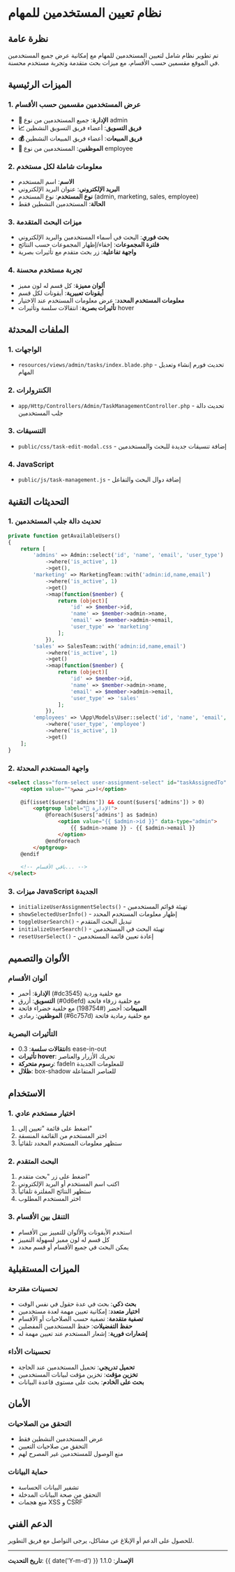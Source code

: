 # نظام تعيين المستخدمين للمهام

## نظرة عامة

تم تطوير نظام شامل لتعيين المستخدمين للمهام مع إمكانية عرض جميع المستخدمين في الموقع مقسمين حسب الأقسام، مع ميزات بحث متقدمة وتجربة مستخدم محسنة.

## الميزات الرئيسية

### 1. عرض المستخدمين مقسمين حسب الأقسام
- **👑 الإدارة**: جميع المستخدمين من نوع admin
- **📈 فريق التسويق**: أعضاء فريق التسويق النشطين
- **💰 فريق المبيعات**: أعضاء فريق المبيعات النشطين
- **👥 الموظفين**: المستخدمين من نوع employee

### 2. معلومات شاملة لكل مستخدم
- **الاسم**: اسم المستخدم
- **البريد الإلكتروني**: عنوان البريد الإلكتروني
- **نوع المستخدم**: نوع المستخدم (admin, marketing, sales, employee)
- **الحالة**: المستخدمين النشطين فقط

### 3. ميزات البحث المتقدمة
- **بحث فوري**: البحث في أسماء المستخدمين والبريد الإلكتروني
- **فلترة المجموعات**: إخفاء/إظهار المجموعات حسب النتائج
- **واجهة تفاعلية**: زر بحث متقدم مع تأثيرات بصرية

### 4. تجربة مستخدم محسنة
- **ألوان مميزة**: كل قسم له لون مميز
- **أيقونات تعبيرية**: أيقونات لكل قسم
- **معلومات المستخدم المحدد**: عرض معلومات المستخدم عند الاختيار
- **تأثيرات بصرية**: انتقالات سلسة وتأثيرات hover

## الملفات المحدثة

### 1. الواجهات
- `resources/views/admin/tasks/index.blade.php` - تحديث فورم إنشاء وتعديل المهام

### 2. الكنترولرات
- `app/Http/Controllers/Admin/TaskManagementController.php` - تحديث دالة جلب المستخدمين

### 3. التنسيقات
- `public/css/task-edit-modal.css` - إضافة تنسيقات جديدة للبحث والمستخدمين

### 4. JavaScript
- `public/js/task-management.js` - إضافة دوال البحث والتفاعل

## التحديثات التقنية

### 1. تحديث دالة جلب المستخدمين
```php
private function getAvailableUsers()
{
    return [
        'admins' => Admin::select('id', 'name', 'email', 'user_type')
            ->where('is_active', 1)
            ->get(),
        'marketing' => MarketingTeam::with('admin:id,name,email')
            ->where('is_active', 1)
            ->get()
            ->map(function($member) {
                return (object)[
                    'id' => $member->id,
                    'name' => $member->admin->name,
                    'email' => $member->admin->email,
                    'user_type' => 'marketing'
                ];
            }),
        'sales' => SalesTeam::with('admin:id,name,email')
            ->where('is_active', 1)
            ->get()
            ->map(function($member) {
                return (object)[
                    'id' => $member->id,
                    'name' => $member->admin->name,
                    'email' => $member->admin->email,
                    'user_type' => 'sales'
                ];
            }),
        'employees' => \App\Models\User::select('id', 'name', 'email', 'user_type')
            ->where('user_type', 'employee')
            ->where('is_active', 1)
            ->get()
    ];
}
```

### 2. واجهة المستخدم المحدثة
```html
<select class="form-select user-assignment-select" id="taskAssignedTo" name="assigned_to">
    <option value="">اختر شخص</option>
    
    @if(isset($users['admins']) && count($users['admins']) > 0)
        <optgroup label="👑 الإدارة">
            @foreach($users['admins'] as $admin)
                <option value="{{ $admin->id }}" data-type="admin">
                    {{ $admin->name }} - {{ $admin->email }}
                </option>
            @endforeach
        </optgroup>
    @endif
    
    <!-- باقي الأقسام... -->
</select>
```

### 3. ميزات JavaScript الجديدة
- `initializeUserAssignmentSelects()` - تهيئة قوائم المستخدمين
- `showSelectedUserInfo()` - إظهار معلومات المستخدم المحدد
- `toggleUserSearch()` - تبديل البحث المتقدم
- `initializeUserSearch()` - تهيئة البحث في المستخدمين
- `resetUserSelect()` - إعادة تعيين قائمة المستخدمين

## الألوان والتصميم

### ألوان الأقسام
- **الإدارة**: أحمر (#dc3545) مع خلفية وردية
- **التسويق**: أزرق (#0d6efd) مع خلفية زرقاء فاتحة
- **المبيعات**: أخضر (#198754) مع خلفية خضراء فاتحة
- **الموظفين**: رمادي (#6c757d) مع خلفية رمادية فاتحة

### التأثيرات البصرية
- **انتقالات سلسة**: 0.3s ease-in-out
- **تأثيرات hover**: تحريك الأزرار والعناصر
- **رسوم متحركة**: fadeIn للمعلومات الجديدة
- **ظلال**: box-shadow للعناصر المتفاعلة

## الاستخدام

### 1. اختيار مستخدم عادي
1. اضغط على قائمة "تعيين إلى"
2. اختر المستخدم من القائمة المنسقة
3. ستظهر معلومات المستخدم المحدد تلقائياً

### 2. البحث المتقدم
1. اضغط على زر "بحث متقدم"
2. اكتب اسم المستخدم أو البريد الإلكتروني
3. ستظهر النتائج المفلترة تلقائياً
4. اختر المستخدم المطلوب

### 3. التنقل بين الأقسام
- استخدم الأيقونات والألوان للتمييز بين الأقسام
- كل قسم له لون مميز لسهولة التمييز
- يمكن البحث في جميع الأقسام أو قسم محدد

## الميزات المستقبلية

### تحسينات مقترحة
- **بحث ذكي**: بحث في عدة حقول في نفس الوقت
- **اختيار متعدد**: إمكانية تعيين مهمة لعدة مستخدمين
- **تصفية متقدمة**: تصفية حسب الصلاحيات أو الأقسام
- **حفظ التفضيلات**: حفظ المستخدمين المفضلين
- **إشعارات فورية**: إشعار المستخدم عند تعيين مهمة له

### تحسينات الأداء
- **تحميل تدريجي**: تحميل المستخدمين عند الحاجة
- **تخزين مؤقت**: تخزين مؤقت لبيانات المستخدمين
- **بحث على الخادم**: بحث على مستوى قاعدة البيانات

## الأمان

### التحقق من الصلاحيات
- عرض المستخدمين النشطين فقط
- التحقق من صلاحيات التعيين
- منع الوصول للمستخدمين غير المصرح لهم

### حماية البيانات
- تشفير البيانات الحساسة
- التحقق من صحة البيانات المدخلة
- منع هجمات XSS و CSRF

## الدعم الفني

للحصول على الدعم أو الإبلاغ عن مشاكل، يرجى التواصل مع فريق التطوير.

---

**تاريخ التحديث**: {{ date('Y-m-d') }}
**الإصدار**: 1.1.0
